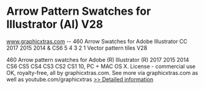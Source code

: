 # Arrow Pattern Swatches for Illustrator (AI) V28
www.graphicxtras.com -- 460 Arrow Swatches for Adobe Illustrator CC 2017 2015 2014 & CS6 5 4 3 2 1 Vector pattern tiles V28

460 Arrow pattern swatches for Adobe (R) Illustrator (R) 2017 2015 2014 CS6 CS5 CS4 CS3 CS2 CS1 10, PC + MAC OS X. License - commercial use OK, royalty-free, all by graphicxtras.com. See more via graphicxtras.com as well as youtube.com/graphicxtras
[>> Detailed information](https://secure.shareit.com/shareit/product.html?productid=300489180&affiliateid=200057808)